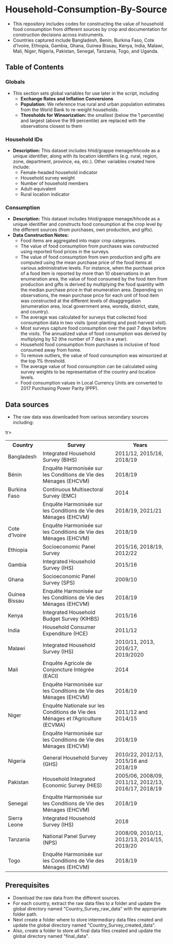 

# Household-Consumption-By-Source
* This repository includes codes for constructing the value of household food consumption from different sources by crop and documentation for construction decisions across instruments.
* Countries captured include Bangladesh, Benin, Burkina Faso, Cote d'Ivoire, Ethiopia, Gambia, Ghana, Guinea Bissau, Kenya, India, Malawi, Mali, Niger, Nigeria, Pakistan, Senegal, Tanzania, Togo, and Uganda.

## Table of Contents
### Globals 
* This section sets global variables for use later in the script, including
  * **Exchange Rates and Inflation Conversions**
  * **Population:** We reference true rural and urban population estimates from the World Bank to re-weight households.
  * **Thresholds for Winsorization:** the smallest (below the 1 percentile) and largest (above the 99 percentile) are replaced with the observations closest to them
 
### Household IDs
- **Description:** This dataset includes hhid/grappe menage/hhcode as a unique identifier, along with its location identifiers (e.g. rural, region, zone, department, province, ea, etc.). Other variables created here include: 
    * Female-headed household indicator
    * Household survey weight
    * Number of household members
    * Adult-equivalent
    * Rural location indicator

### Consumption
- **Description:** This dataset includes hhid/grappe menage/hhcode as a unique identifier and constructs food consumption at the crop level by the different sources (from purchases, own production, and gifts). 
- **Data Construction Notes:**
    *  Food items are aggregated into major crop categories.
    *  The value of food consumption from purchases was constructed using reported food prices in the surveys.
    *  The value of food consumption from own production and gifts are computed using the mean purchase price of the food items at various administrative levels. For instance, when the purchase price of a food item is reported by more than 10 observations in an enumeration area, the value of food consumed by the food item from production and gifts is derived by multiplying the food quantity with the median purchase price in that enumeration area. Depending on observations, the mean purchase price for each unit of food item was constructed at the different levels of disaggregation (enumeration area, local government area, woreda, district, state, and country).
    *  The average was calculated for surveys that collected food consumption data in two visits (post-planting and post-harvest visit).
    *  Most surveys capture food consumption over the past 7 days before the visits. The annualized value of food consumption was derived by multiplying by 52 (the number of 7 days in a year).
    *  Household food consumption from purchases is inclusive of food consumed away from home.
    *  To remove outliers, the value of food consumption was winsorized at the top 1% threshold.
    *  The average value of food consumption can be calculated using survey weights to be representative of the country and location levels.
    *  Food consumption values in Local Currency Units are converted to 2017 Purchasing Power Parity (PPP). 

## Data sources
* The raw data was downloaded from various secondary sources including:
<table>
 <tr>
    <th>Country</th>
    <th>Survey</th>
    <th>Years</th>
 </tr>
  <tr>
    <td>Bangladesh</td>
    <td>Integrated Household Survey (BIHS)</td>
    <td>2011/12, 2015/16, 2018/19</td>
  </tr>
   <tr>
    <td>Bénin</td>
    <td>Enquête Harmonisée sur les Conditions de Vie des Ménages (EHCVM)</td>
    <td>2018/19</td>
  </tr>
  <tr>
    <td>Burkina Faso</td>
    <td>Continuous Multisectoral Survey (EMC)</td>
    <td>2014</td>
  </tr>
  <tr>
    <td> </td>
    <td>Enquête Harmonisée sur les Conditions de Vie des Ménages (EHCVM)</td>
    <td>2018/19, 2021/21</td>
  </tr>
  <tr>
    <td>Cote d'Ivoire</td>
    <td>Enquête Harmonisée sur les Conditions de Vie des Ménages (EHCVM)</td>
    <td>2018/19</td>
  </tr>
  <tr>
    <td>Ethiopia</td>
    <td>Socioeconomic Panel Survey </td>
    <td>2015/16, 2018/19, 2012/22</td>
  </tr>
    <tr>
    <td>Gambia</td>
    <td>Integrated Household Survey (IHS)</td>
    <td>2015/16</td>
  </tr>
  <tr>
    <td>Ghana</td>
    <td>Socioeconomic Panel Survey (SPS)</td>
    <td>2009/10</td>
  </tr>
   <tr>
    <td>Guinea Bissau</td>
    <td>Enquête Harmonisée sur les Conditions de Vie des Ménages (EHCVM)</td>
    <td>2018/19</td>
  </tr>
  <tr>
    <td>Kenya</td>
    <td>Integrated Household Budget Survey (KIHBS)</td>
    <td>2015/16</td>
  </tr>
  <tr>
    <td>India</td>
    <td>Household Consumer Expenditure (HCE)</td>
    <td>2011/12</td>
  </tr>
  <tr>
    <td>Malawi</td>
    <td>Integrated Household Survey (IHS)</td>
    <td>2010/11, 2013, 2016/17, 2019/2020</td>
  </tr>
<tr>
    <td>Mali</td>
    <td>Enquête Agricole de Conjoncture Intégrée (EACI)</td>
    <td>2014</td>
  </tr>
  <tr>
    <td></td>
    <td>Enquête Harmonisée sur les Conditions de Vie des Ménages (EHCVM)</td>
    <td>2018/19</td>
  </tr>
  <tr>
    <td>Niger</td>
    <td>Enquête Nationale sur les Conditions de Vie des Ménages et l’Agriculture (ECVMA)</td>
    <td>2011/12 and 2014/15</td>
  </tr>
 <tr>
    <td></td>
    <td>Enquête Harmonisée sur les Conditions de Vie des Ménages (EHCVM)</td>
    <td>2018/19</td>
  </tr>
 <tr>
    <td>Nigeria</td>
    <td>General Household Survey (GHS)</td>
    <td>2010/22, 2012/13, 2015/16 and 2018/19</td>
  </tr>
 tr>
    <td>Pakistan</td>
    <td>Household Integrated Economic Survey (HIES)</td>
    <td>2005/06, 2008/09, 2011/12, 2012/13, 2016/17, 2018/19</td>
  </tr>
 <tr>
    <td>Senegal</td>
    <td>Enquête Harmonisée sur les Conditions de Vie des Ménages (EHCVM)</td>
    <td>2018/19</td>
  </tr>
 <tr>
    <td>Sierra Leone</td>
    <td>Integrated Household Survey (IHS)</td>
    <td>2018</td>
  </tr>
 <tr>
    <td>Tanzania</td>
    <td>National Panel Survey (NPS)</td>
    <td>2008/09, 2010/11, 2012/13, 2014/15, 2019/20</td>
  </tr>
 <tr>
    <td>Togo</td>
    <td>Enquête Harmonisée sur les Conditions de Vie des Ménages (EHCVM) </td>
    <td>2018/19</td>
  </tr>
</table>


## Prerequisites
* Download the raw data from the different sources.
* For each country, extract the raw data files to a folder and update the global directory named "Country_Survey_raw_data" with the appropriate folder path.
* Next create a folder where to store intermediary data files created and update the global directory named "Country_Survey_created_data".
* Also, create a folder to store all final data files created and update the global directory named "final_data".




